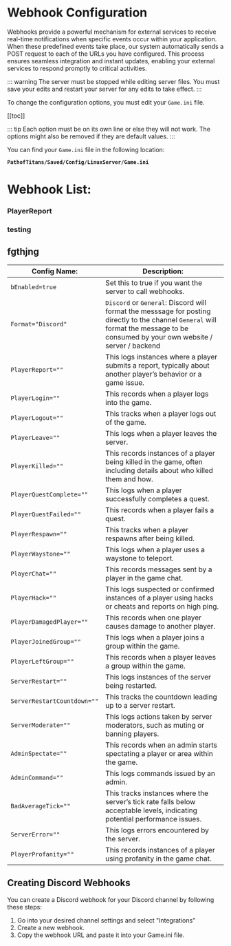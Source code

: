 # Webhook Configuration
Webhooks provide a powerful mechanism for external services to receive real-time notifications when specific events occur within your application. When these predefined events take place, our system automatically sends a POST request to each of the URLs you have configured. This process ensures seamless integration and instant updates, enabling your external services to respond promptly to critical activities.

::: warning
The server must be stopped while editing server files. You must save your edits and restart your server for any edits to take effect.
:::

To change the configuration options, you must edit your `Game.ini` file.

[[toc]]

::: tip
Each option must be on its own line or else they will not work. The options might also be removed if they are default values.
:::

You can find your `Game.ini` file in the following location:

**`PathofTitans/Saved/Config/LinuxServer/Game.ini`**

# Webhook List:
### PlayerReport
### testing
## fgthjng
|Config Name:|Description:|
|-|-|
|`bEnabled=true`|Set this to true if you want the server to call webhooks.|
|`Format="Discord"`|`Discord` or `General`: Discord will format the messsage for posting directly to the channel `General` will format the message to be consumed by your own website / server / backend|
|`PlayerReport=""`|This logs instances where a player submits a report, typically about another player’s behavior or a game issue.|
|`PlayerLogin=""`|This records when a player logs into the game.|
|`PlayerLogout=""`|This tracks when a player logs out of the game.|
|`PlayerLeave=""`|This logs when a player leaves the server.|
|`PlayerKilled=""`|This records instances of a player being killed in the game, often including details about who killed them and how.|
|`PlayerQuestComplete=""`|This logs when a player successfully completes a quest.|
|`PlayerQuestFailed=""`|This records when a player fails a quest.|
|`PlayerRespawn=""`|This tracks when a player respawns after being killed.|
|`PlayerWaystone=""`|This logs when a player uses a waystone to teleport.|
|`PlayerChat=""`|This records messages sent by a player in the game chat.|
|`PlayerHack=""`|This logs suspected or confirmed instances of a player using hacks or cheats and reports on high ping.|
|`PlayerDamagedPlayer=""`|This records when one player causes damage to another player.|
|`PlayerJoinedGroup=""`|This logs when a player joins a group within the game.|
|`PlayerLeftGroup=""`|This records when a player leaves a group within the game.|
|`ServerRestart=""`|This logs instances of the server being restarted.|
|`ServerRestartCountdown=""`|This tracks the countdown leading up to a server restart.|
|`ServerModerate=""`|This logs actions taken by server moderators, such as muting or banning players.|
|`AdminSpectate=""`|This records when an admin starts spectating a player or area within the game.|
|`AdminCommand=""`|This logs commands issued by an admin.|
|`BadAverageTick=""`|This tracks instances where the server’s tick rate falls below acceptable levels, indicating potential performance issues.|
|`ServerError=""`|This logs errors encountered by the server.|
|`PlayerProfanity=""`|This records instances of a player using profanity in the game chat.|

## Creating Discord Webhooks

You can create a Discord webhook for your Discord channel by following these steps:

1. Go into your desired channel settings and select "Integrations"
2. Create a new webhook.
3. Copy the webhook URL and paste it into your Game.ini file.





